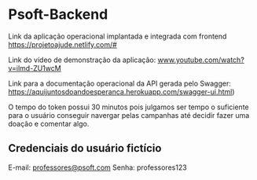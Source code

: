 # Psoft-Backend

Link da aplicação operacional implantada e integrada com frontend https://projetoajude.netlify.com/#

Link do vídeo de demonstração da aplicação: www.youtube.com/watch?v=ilmd-ZU1wcM

Link para a documentação operacional da API gerada pelo Swagger: https://aquijuntosdoandoesperanca.herokuapp.com/swagger-ui.html)

O tempo do token possui 30 minutos pois julgamos ser tempo o suficiente para o usuário conseguir navergar pelas campanhas até decidir
fazer uma doação e comentar algo.


## Credenciais do usuário fictício

E-mail: professores@psoft.com
Senha: professores123
